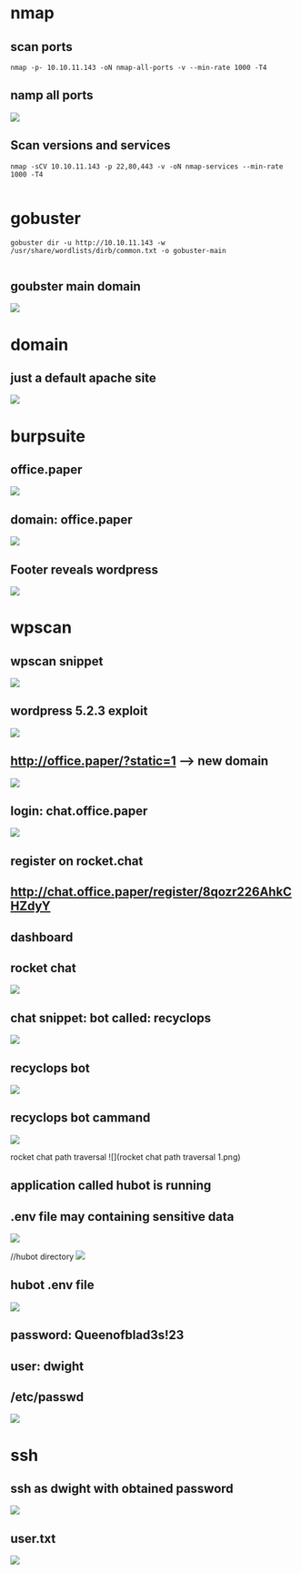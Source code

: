 # nmap

## scan ports
````
nmap -p- 10.10.11.143 -oN nmap-all-ports -v --min-rate 1000 -T4

`````

## namp all ports
![](https://github.com/xenotim/CTF/blob/main/Paper/screenshots/nmap%20all%20ports.png)

## Scan versions and services
````
nmap -sCV 10.10.11.143 -p 22,80,443 -v -oN nmap-services --min-rate 1000 -T4


`````



# gobuster
````
gobuster dir -u http://10.10.11.143 -w /usr/share/wordlists/dirb/common.txt -o gobuster-main


`````

## goubster main domain
![](https://github.com/xenotim/CTF/blob/main/Paper/screenshots/gobuster%20main.png)

# domain

## just a default apache site
![](https://github.com/xenotim/CTF/blob/main/Paper/screenshots/Paper%20domain.png)

# burpsuite
## office.paper
![](https://github.com/xenotim/CTF/blob/main/Paper/screenshots/burpsuite%20response%20new%20domain%20name.png)

## domain: office.paper
![](https://github.com/xenotim/CTF/blob/main/Paper/screenshots/domain%20office.paper.png)

## Footer reveals wordpress
![](https://github.com/xenotim/CTF/blob/main/Paper/screenshots/domain%20office.paper%20footer%20reveals%20wordpress.png)

# wpscan
## wpscan snippet
![](https://github.com/xenotim/CTF/blob/main/Paper/screenshots/wpscan.png)

## wordpress 5.2.3 exploit
![](https://github.com/xenotim/CTF/blob/main/Paper/screenshots/wordpress%2052.3%20exploit.png)

## http://office.paper/?static=1 --> new domain
![](https://github.com/xenotim/CTF/blob/main/Paper/screenshots/new%20domain.png)

## login: chat.office.paper
![](https://github.com/xenotim/CTF/blob/main/Paper/screenshots/rocket.chat%20login.png)

## register on rocket.chat
## http://chat.office.paper/register/8qozr226AhkCHZdyY
## dashboard
## rocket chat
![](https://github.com/xenotim/CTF/blob/main/Paper/screenshots/rocket%20chat.png)

## chat snippet: bot called: recyclops
![](https://github.com/xenotim/CTF/blob/main/Paper/screenshots/rocket%20chat%20snippet%20interesting.png)

## recyclops bot
![](https://github.com/xenotim/CTF/blob/main/Paper/screenshots/recyclops%20bot.png)

## recyclops bot cammand
![](https://github.com/xenotim/CTF/blob/main/Paper/screenshots/recyclops%20bot%20command.png)


rocket chat path traversal
![](rocket chat path traversal 1.png)

## application called hubot is running
## .env file may containing sensitive data
![](https://github.com/xenotim/CTF/blob/main/Paper/screenshots/rocketchat%20config%20git.png)

//hubot directory
![](https://github.com/xenotim/CTF/blob/main/Paper/screenshots/hubot%20directory.png)

## hubot .env file
![](https://github.com/xenotim/CTF/blob/main/Paper/screenshots/hubot%20.env%20file.png)

## password: Queenofblad3s!23
## user: dwight
##  /etc/passwd
![](https://github.com/xenotim/CTF/blob/main/Paper/screenshots/etc%20passwd.png)

# ssh
## ssh as dwight with obtained password
![](https://github.com/xenotim/CTF/blob/main/Paper/screenshots/ssh%20as%20dwight.png)

## user.txt
![](https://github.com/xenotim/CTF/blob/main/Paper/screenshots/user.txt.png)
